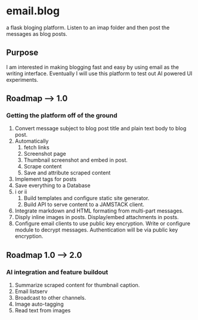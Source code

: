 # email.blog
a flask bloging platform. Listen to an imap folder and then post the messages as blog posts.

## Purpose
I am interested in making blogging fast and easy by using email as the writing interface. Eventually I will use this platform to test out AI powered UI experiments.

## Roadmap --> 1.0 
### Getting the platform off of the ground
1. Convert message subject to blog post title and plain text body to blog post.
2. Automatically 
   1. fetch links
   2. Screenshot page
   3. Thumbnail screenshot and embed in post.
   4. Scrape content
   5. Save and attribute scraped content
3. Implement tags for posts
4. Save everything to a Database
5. i or ii
    1. Build templates and configure static site generator.
    2. Build API to serve content to a JAMSTACK client.
6. Integrate markdown and HTML formating from multi-part messages.
7. Disply inline images in posts. Display/embed attachments in posts.
8. Configure email clients to use public key encryption. Write or configure module to decrypt messages. Authentication will be via public key encryption.

## Roadmap 1.0 --> 2.0
### AI integration and feature buildout
1. Summarize scraped content for thumbnail caption.
2. Email listserv
3. Broadcast to other channels.
4. Image auto-tagging
5. Read text from images
